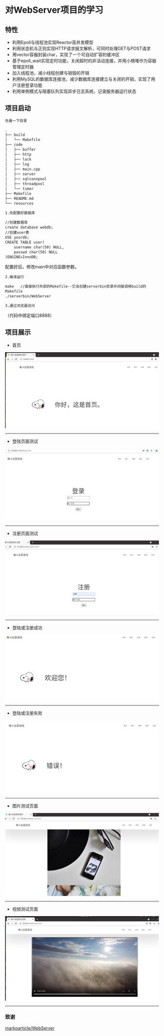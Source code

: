 # 对WebServer项目的学习
## 特性
- 利用Epoll与线程池实现Reactor高并发模型
- 利用状态机与正则实现HTTP请求报文解析，可同时处理GET与POST请求
- 用vector容器封装char，实现了一个可自动扩容的缓冲区
- 基于epoll_wait实现定时功能，关闭超时的非活动连接，并用小根堆作为容器管理定时器
- 加入线程池，减小线程创建与销毁的开销
- 利用MySQL的数据库连接池，减少数据库连接建立与关闭的开销，实现了用户注册登录功能
- 利用单例模式与阻塞队列实现异步日志系统，记录服务器运行状态
  

## 项目启动
`先看一下目录`
```
.
├── build
│   └── Makefile
├── code
│   ├── buffer
│   ├── http
│   ├── lock
│   ├── log
│   ├── main.cpp
│   ├── server
│   ├── sqlconnpool
│   ├── threadpool
│   └── timer
├── Makefile
├── README.md
└── resources
```

`1.先配置好数据库`
```
//创建数据库
create database webdb;
//创建user表
USE yourdb;
CREATE TABLE user(
    username char(50) NULL,
    passwd char(50) NULL
)ENGINE=InnoDB;
```
配置好后，修改main中对应函数参数。

`2.编译运行`
```
make   //直接执行外部的Makefile--它会创建serverbin目录并间接调用build的Makefile
./serverbin/WebServer
```
`3.通过浏览器访问`

（代码中绑定端口8888）

## 项目展示

* 首页
  
![image](https://github.com/DouYou-DianShuai/WebServer/blob/main/picture/%E9%A6%96%E9%A1%B5.png)

<!-- ![image](https://gitee.com/DouYou-DianShuai/WebServer/raw/main/picture/%E9%A6%96%E9%A1%B5.png) -->

****

* 登陆页面测试
  
![image](https://github.com/DouYou-DianShuai/WebServer/blob/main/picture/%E7%99%BB%E5%BD%95%E9%A1%B5%E9%9D%A2%E6%B5%8B%E8%AF%95.png)

<!-- ![image](https://gitee.com/DouYou-DianShuai/WebServer/raw/main/picture/%E7%99%BB%E5%BD%95%E9%A1%B5%E9%9D%A2%E6%B5%8B%E8%AF%95.png) -->

****

* 注册页面测试
  
![image](https://github.com/DouYou-DianShuai/WebServer/blob/main/picture/%E6%B3%A8%E5%86%8C%E9%A1%B5%E9%9D%A2%E6%B5%8B%E8%AF%95.png)

<!-- ![image](https://gitee.com/DouYou-DianShuai/WebServer/raw/main/picture/%E6%B3%A8%E5%86%8C%E9%A1%B5%E9%9D%A2%E6%B5%8B%E8%AF%95.png) -->

****

* 登陆或注册成功
  
![image](https://github.com/DouYou-DianShuai/WebServer/blob/main/picture/%E7%99%BB%E5%BD%95%E6%88%96%E6%B3%A8%E5%86%8C%E6%88%90%E5%8A%9F.png)

<!-- ![image](https://gitee.com/DouYou-DianShuai/WebServer/raw/main/picture/%E7%99%BB%E5%BD%95%E6%88%96%E6%B3%A8%E5%86%8C%E6%88%90%E5%8A%9F.png) -->

****

* 登陆或注册失败
  
![image](https://github.com/DouYou-DianShuai/WebServer/blob/main/picture/%E7%99%BB%E5%BD%95%E6%88%96%E6%B3%A8%E5%86%8C%E5%A4%B1%E8%B4%A5.png)
<!-- 
![image](https://gitee.com/DouYou-DianShuai/WebServer/raw/main/picture/%E7%99%BB%E5%BD%95%E6%88%96%E6%B3%A8%E5%86%8C%E5%A4%B1%E8%B4%A5.png) -->

****

* 图片测试页面
  
![image](https://github.com/DouYou-DianShuai/WebServer/blob/main/picture/%E5%9B%BE%E7%89%87%E6%B5%8B%E8%AF%95%E9%A1%B5%E9%9D%A2.png)

<!-- ![image](https://gitee.com/DouYou-DianShuai/WebServer/raw/main/picture/%E5%9B%BE%E7%89%87%E6%B5%8B%E8%AF%95%E9%A1%B5%E9%9D%A2.png) -->

****

* 视频测试页面
  
![image](https://github.com/DouYou-DianShuai/WebServer/blob/main/picture/%E8%A7%86%E9%A2%91%E6%B5%8B%E8%AF%95%E9%A1%B5%E9%9D%A2.png)

<!-- ![image](https://gitee.com/DouYou-DianShuai/WebServer/raw/main/picture/%E8%A7%86%E9%A2%91%E6%B5%8B%E8%AF%95%E9%A1%B5%E9%9D%A2.png) -->

****

### 致谢

[markparticle/WebServer](https://github.com/markparticle/WebServer)

